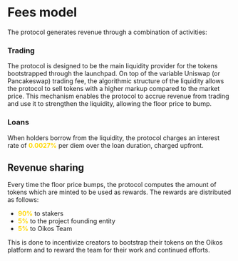 # Fees model

The protocol generates revenue through a combination of activities: 

<h3>Trading</h3>

The protocol is designed to be the main liquidity provider for the tokens bootstrapped through the launchpad. On top of the variable Uniswap (or Pancakeswap) trading fee, the algorithmic structure of the liquidity allows the protocol to sell tokens with a higher markup compared to the market price. This mechanism enables the protocol to accrue revenue from trading and use it to strengthen the liquidity, allowing the floor price to bump.

<h3>Loans</h3>

When holders borrow from the liquidity, the protocol charges an interest rate  of <b style='color:#FFD700'>0.0027%</b> per diem over the loan duration, charged upfront.  


<h2>Revenue sharing</h2>

Every time the floor price bumps, the protocol computes the amount of tokens which are minted to be used as rewards. The rewards are distributed as follows: 

* <b style='color:#FFD700'>90%</b> to stakers 
* <b style='color:#FFD700'>5%</b> to the project founding entity
* <b style='color:#FFD700'>5%</b> to Oikos Team

This is done to incentivize creators to bootstrap their tokens on the Oikos platform and to reward the team for their work and continued efforts. 


